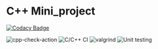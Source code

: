 # C++ Mini_project
[![Codacy Badge](https://api.codacy.com/project/badge/Grade/545632a475f2419b906ba624898c9d76)](https://app.codacy.com/gh/99002453/Mini_project?utm_source=github.com&utm_medium=referral&utm_content=99002453/Mini_project&utm_campaign=Badge_Grade)

![cpp-check-action](https://github.com/99002453/Mini_project/workflows/cpp-check-action/badge.svg)
![C/C++ CI](https://github.com/99002453/Mini_project/workflows/C/C++%20CI/badge.svg)
![valgrind](https://github.com/99002453/Mini_project/workflows/valgrind/badge.svg)
![Unit testing](https://github.com/99002453/Mini_project/workflows/Unit%20testing/badge.svg)
